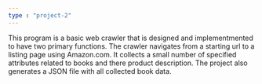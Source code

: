 ```yaml
---
type : "project-2"
---
```

 This program is a basic web crawler that is designed and implementmented to have two primary functions. The crawler navigates from a starting url to a listing page using Amazon.com. It collects a small number of specified attributes related to books and there product description. The project also generates a JSON file with all collected book data.
